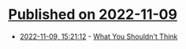 # [Published on 2022-11-09](index.md)

* [2022-11-09, 15:21:12](https://news.ycombinator.com/item?id=33532835) - [What You Shouldn't Think](https://yuvalaizenman.posthaven.com/)

